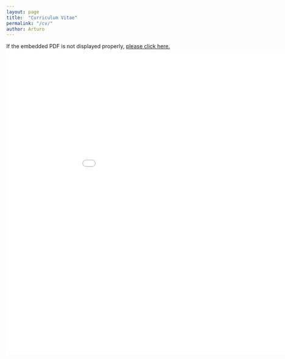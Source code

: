 ```yaml
---
layout: page
title:  "Curriculum Vitae"
permalink: "/cv/"
author: Arturo
---
```


If the embedded PDF is not displayed properly, <a href="../../pdfs/cv.pdf" target="_blank">please click here.</a>
<embed src="../../pdfs/cv.pdf" width="1000px" height="800px" />
